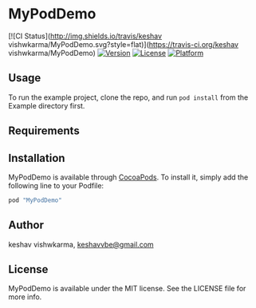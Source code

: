 # MyPodDemo

[![CI Status](http://img.shields.io/travis/keshav vishwkarma/MyPodDemo.svg?style=flat)](https://travis-ci.org/keshav vishwkarma/MyPodDemo)
[![Version](https://img.shields.io/cocoapods/v/MyPodDemo.svg?style=flat)](http://cocoapods.org/pods/MyPodDemo)
[![License](https://img.shields.io/cocoapods/l/MyPodDemo.svg?style=flat)](http://cocoapods.org/pods/MyPodDemo)
[![Platform](https://img.shields.io/cocoapods/p/MyPodDemo.svg?style=flat)](http://cocoapods.org/pods/MyPodDemo)

## Usage

To run the example project, clone the repo, and run `pod install` from the Example directory first.

## Requirements

## Installation

MyPodDemo is available through [CocoaPods](http://cocoapods.org). To install
it, simply add the following line to your Podfile:

```ruby
pod "MyPodDemo"
```

## Author

keshav vishwkarma, keshavvbe@gmail.com

## License

MyPodDemo is available under the MIT license. See the LICENSE file for more info.
